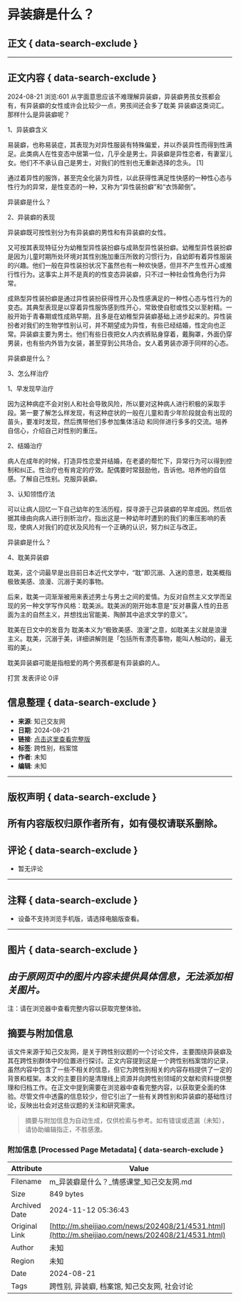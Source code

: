 # 异装癖是什么？

## 正文 { data-search-exclude }

---
## 正文内容 { data-search-exclude }


2024-08-21  浏览:601
从字面意思应该不难理解异装癖，异装癖男孩女孩都会有，有异装癖的女性或许会比较少一点，男孩间还会多了耽美 异装癖这类词汇。那样什么是异装癖呢？

1、异装癖含义

易装癖，也称易装症，其表现为对异性服装有特殊偏爱，并以乔装异性而得到性满足。此类病人在性变态中居第一位，几乎全是男士。异装癖是异性恋者，有妻室儿女。他们不不承认自己是男士，对我们的性别也无重新选择的念头。 [1]

通过着异性的服饰，甚至完全化装为异性，以此获得性满足性快感的一种性心态与性行为的异常，是性变态的一种，又称为“异性装扮癖”和“衣饰颠倒”。

异装癖是什么？

2、异装癖的表现

异装癖既可按性别分为有异装癖的男性和有异装癖的女性。

又可按其表现特征分为幼稚型异性装扮癖与成熟型异性装扮癖。幼稚型异性装扮癖是因为儿童时期所处环境对其性别施加重压所致的习惯行为，自幼即有着异性服装的兴趣。他们一般在异性装扮状况下虽然也有一种欢快感，但并不产生性开心或推行性行为。这事实上并不是真的的性变态异装癖，只不过一种社会性角色行为异常。

成熟型异性装扮癖是通过异性装扮获得性开心及性感满足的一种性心态与性行为的变态。其典型表现是以穿着异性服饰感到性开心，常致使自慰或性交以至射精。一般开始于青春期或性成熟早期，且多是在幼稚型异装癖基础上进步起来的。异性装扮者对我们的生物学性别认可，并不期望成为异性，有些已经结婚，性定向也正常。异装癖主要为男士。他们有些日夜把女人内衣裤贴身穿着，戴胸罩，外面仍穿男装，也有些内外皆为女装，甚至穿到公共场合。女人着男装亦源于同样的心态。

异装癖是什么？

3、怎么样治疗

1、早发现早治疗

因为这种病症不会对别人和社会导致风险，所以要对这种病人进行积极的采取手段。第一要了解怎么样发现，有这种症状的一般在儿童和青少年阶段就会有出现的苗头，要准时发现，然后携带他们多参加集体活动 和同伴进行多多的交流。培养自信心，介绍自己对性别的重压。

2、结婚治疗

病人在成年的时候，打造异性恋爱并结婚，在老婆的帮忙下，异常行为可以得到控制和纠正。性治疗也有肯定的疗效。配偶要时常鼓励他，告诉他。培养他的自信感。了解自己性别。克服异装癖。

3、认知领悟疗法

可以让病人回忆一下自己幼年的生活历程，探寻源于己异装癖的早年成因。然后依据其缘由向病人进行剖析治疗。指出这是一种幼年时遭到的我们的重压影响的表现，使病人对我们的症状及风险有一个正确的认识，努力纠正与改正。

异装癖是什么？

4、耽美异装癖

耽美，这个词最早是出目前日本近代文学中，“耽”即沉溺、入迷的意思，耽美概指极致美感、浪漫、沉溺于美的事物。

后来，耽美一词渐渐被用来表述男士与男士之间的爱情。为反对自然主义文学而呈现的另一种文学写作风格：耽美派。耽美派的刚开始本意是“反对暴露人性的丑恶面为主的自然主义，并想找出官能美、陶醉其中追求文学的意义”。

耽美在日文中的发音为 耽美本义为“极致美感、浪漫”之意，如耽美主义就是浪漫主义。耽美，沉溺于美，详细讲解则是「包括所有漂亮事物，能叫人触动的，最无瑕的美」。

耽美异装癖可能是指相爱的两个男孩都是有异装癖的人。

打赏
发表评论
0评

## 信息整理 { data-search-exclude }
- **来源**: 知己交友网  
- **日期**: 2024-08-21  
- **链接**: [点击这里查看完整版](https://www.sheijiao.com/news/202408/21/4531.html)  
- **标签**: 跨性别，档案馆  
- **作者**: 未知  
- **编辑**: 未知  
---
## 版权声明 { data-search-exclude }
所有内容版权归原作者所有，如有侵权请联系删除。
---
## 评论 { data-search-exclude }
- 暂无评论
---
## 注释 { data-search-exclude }
- 设备不支持浏览手机版，请选择电脑版查看。
---
## 图片 { data-search-exclude }
*由于原网页中的图片内容未提供具体信息，无法添加相关图片。*
--- 
注：请在浏览器中查看完整内容以获取完整体验。
<!-- tcd_original_link http://m.sheijiao.com/news/202408/21/4531.html -->
## 摘要与附加信息
<!-- tcd_abstract -->
该文件来源于知己交友网，是关于跨性别议题的一个讨论文件，主要围绕异装癖及其在跨性别群体中的位置进行探讨。正文内容提到这是一个跨性别档案馆的记录，虽然内容中包含了一些不相关的信息，但它为跨性别相关的内容存档提供了一定的背景和框架。本文的主要目的是清理线上资源并向跨性别领域的文献和资料提供整理和归档工作。在正文中提到需要在浏览器中查看完整内容，以获取更全面的体验。尽管文件中透露的信息较少，但它引出了一些有关跨性别和异装癖的基础性讨论，反映出社会对这些议题的关注和研究需求。
<!-- tcd_abstract_end -->

> 摘要与附加信息为自动生成，仅供检索与参考。如有错误或遗漏（未知），请协助编辑指正，不胜感激。
### 附加信息 [Processed Page Metadata] { data-search-exclude }
| Attribute       | Value                                  |
|-----------------|----------------------------------------|
| Filename        | m_异装癖是什么？_情感课堂_知己交友网.md                             |
| Size            | 849 bytes                           |
| Archived Date   | 2024-11-12 05:36:43                             |
| Original Link   | [http://m.sheijiao.com/news/202408/21/4531.html](http://m.sheijiao.com/news/202408/21/4531.html)                       |
| Author          | 未知                               |
| Region          | 未知                               |
| Date            | 2024-08-21                                 |
| Tags            | 跨性别, 异装癖, 档案馆, 知己交友网, 社会讨论                                 |
